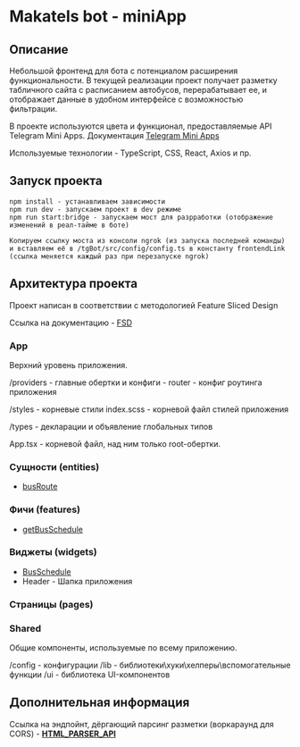 # Makatels bot - miniApp

## Описание

Небольшой фронтенд для бота с потенциалом расширения функциональности. В текущей реализации проект получает разметку табличного сайта с расписанием автобусов, перерабатывает ее, и отображает данные в удобном интерфейсе c возможностью фильтрации. 

В проекте используются цвета и функционал, предоставляемые API Telegram Mini Apps. Документация [Telegram Mini Apps](https://core.telegram.org/bots/webapps)

Используемые технологии - TypeScript, CSS, React, Axios и пр.

## Запуск проекта

```
npm install - устанавливаем зависимости
npm run dev - запускаем проект в dev режиме
npm run start:bridge - запускаем мост для разрработки (отображение изменений в реал-тайме в боте)

Копируем ссылку моста из консоли ngrok (из запуска последней команды) и вставляем её в /tgBot/src/config/config.ts в константу frontendLink (ссылка меняется каждый раз при перезапуске ngrok)
```

## Архитектура проекта

Проект написан в соответствии с методологией Feature Sliced Design

Ссылка на документацию - [FSD](https://feature-sliced.design/docs/get-started/tutorial)

### App

Верхний уровень приложения. 

  /providers - главные обертки и конфиги
    - router - конфиг роутинга приложения

  /styles - корневые стили 
    index.scss - корневой файл стилей приложения

  /types - декларации и объявление глобальных типов

App.tsx - корневой файл, над ним только root-обертки.

### Сущности (entities)

- [busRoute](/miniApp/src/entities/busRoute/README.md)

### Фичи (features)

- [getBusSchedule](/miniApp/src/features/getBusSchedule/README.md)

### Виджеты (widgets)

- [BusSchedule](/miniApp/src/widgets/BusSchedule/README.md)
- Header - Шапка приложения

### Страницы (pages)

### Shared

Общие компоненты, используемые по всему приложению. 

  /config - конфигурации
  /lib - библиотеки\хуки\хелперы\вспомогательные функции
  /ui - библиотека UI-компонентов

## Дополнительная информация

Ссылка на эндпойнт, дёргающий парсинг разметки (воркараунд для CORS) - [__HTML_PARSER_API__](/miniApp/vite.config.ts) 